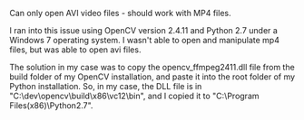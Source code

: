 






Can only open AVI video files - should work with MP4 files.

I ran into this issue using OpenCV version 2.4.11 and Python 2.7 under a Windows 7 operating system. I wasn't able to open and manipulate mp4 files, but was able to open avi files.

The solution in my case was to copy the opencv_ffmpeg2411.dll file from the build folder of my OpenCV installation, and paste it into the root folder of my Python installation. So, in my case, the DLL file is in "C:\dev\opencv\build\x86\vc12\bin", and I copied it to "C:\Program Files(x86)\Python2.7".